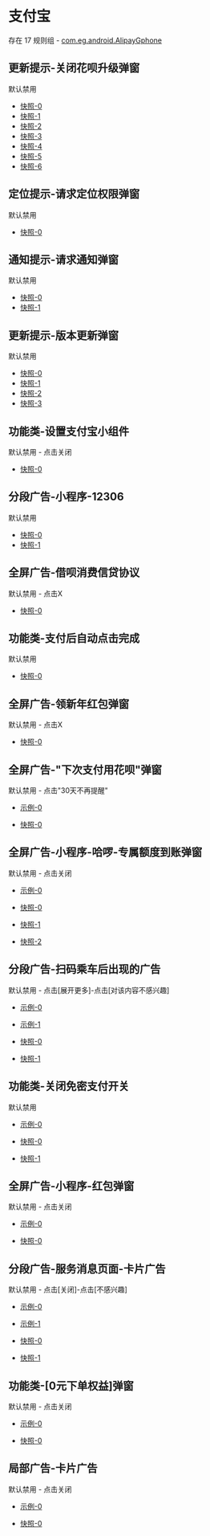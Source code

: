 # 支付宝

存在 17 规则组 - [com.eg.android.AlipayGphone](/src/apps/com.eg.android.AlipayGphone.ts)

## 更新提示-关闭花呗升级弹窗

默认禁用

- [快照-0](https://i.gkd.li/i/12737055)
- [快照-1](https://i.gkd.li/i/13183946)
- [快照-2](https://i.gkd.li/i/12826077)
- [快照-3](https://i.gkd.li/i/12915864)
- [快照-4](https://i.gkd.li/i/13631362)
- [快照-5](https://i.gkd.li/i/13857535)
- [快照-6](https://i.gkd.li/i/14001273)

## 定位提示-请求定位权限弹窗

默认禁用

- [快照-0](https://i.gkd.li/i/12792688)

## 通知提示-请求通知弹窗

默认禁用

- [快照-0](https://i.gkd.li/i/13194955)
- [快照-1](https://i.gkd.li/i/13669620)

## 更新提示-版本更新弹窗

默认禁用

- [快照-0](https://i.gkd.li/i/13327095)
- [快照-1](https://i.gkd.li/i/13490805)
- [快照-2](https://i.gkd.li/i/13580594)
- [快照-3](https://i.gkd.li/i/13490797)

## 功能类-设置支付宝小组件

默认禁用 - 点击关闭

- [快照-0](https://i.gkd.li/i/13327349)

## 分段广告-小程序-12306

默认禁用

- [快照-0](https://i.gkd.li/i/13763314)
- [快照-1](https://i.gkd.li/i/13763315)

## 全屏广告-借呗消费信贷协议

默认禁用 - 点击X

- [快照-0](https://i.gkd.li/i/13915022)

## 功能类-支付后自动点击完成

默认禁用

- [快照-0](https://i.gkd.li/i/14008852)

## 全屏广告-领新年红包弹窗

默认禁用 - 点击X

- [快照-0](https://i.gkd.li/i/14034152)

## 全屏广告-"下次支付用花呗"弹窗

默认禁用 - 点击"30天不再提醒"

- [示例-0](https://m.gkd.li/57941037/8daecaeb-35f0-4f3a-8d5a-a19098a992d5)

- [快照-0](https://i.gkd.li/i/14060628)

## 全屏广告-小程序-哈啰-专属额度到账弹窗

默认禁用 - 点击关闭

- [示例-0](https://m.gkd.li/57941037/bfc87673-cba3-4a5b-ba77-210de8244604)

- [快照-0](https://i.gkd.li/i/14112224)
- [快照-1](https://i.gkd.li/i/14176001)
- [快照-2](https://i.gkd.li/i/14602610)

## 分段广告-扫码乘车后出现的广告

默认禁用 - 点击[展开更多]-点击[对该内容不感兴趣]

- [示例-0](https://m.gkd.li/57941037/d7c12df8-a92e-45be-a462-bef23ca9b5fc)
- [示例-1](https://m.gkd.li/57941037/7008e1da-738c-4790-9f12-6a5155d42c47)

- [快照-0](https://i.gkd.li/i/14546044)
- [快照-1](https://i.gkd.li/i/14546047)

## 功能类-关闭免密支付开关

默认禁用

- [示例-0](https://m.gkd.li/57941037/1e3a5f01-c42b-4d41-9d7d-21ff96c0075f)

- [快照-0](https://i.gkd.li/i/14630824)
- [快照-1](https://i.gkd.li/i/14630825)

## 全屏广告-小程序-红包弹窗

默认禁用 - 点击关闭

- [示例-0](https://m.gkd.li/57941037/19ba92ce-0c57-4559-ab53-89b912fe8506)

- [快照-0](https://i.gkd.li/i/14783332)

## 分段广告-服务消息页面-卡片广告

默认禁用 - 点击[关闭]-点击[不感兴趣]

- [示例-0](https://m.gkd.li/57941037/c3e08729-6d97-4a87-bfc3-1e38dd95c384)
- [示例-1](https://m.gkd.li/57941037/64c8c27d-23de-43b1-a87b-e2107b644eb1)

- [快照-0](https://i.gkd.li/i/14787644)
- [快照-1](https://i.gkd.li/i/14787585)

## 功能类-[0元下单权益]弹窗

默认禁用 - 点击关闭

- [示例-0](https://m.gkd.li/57941037/3575bbbc-717b-466d-b863-443a15629ef6)

- [快照-0](https://i.gkd.li/i/14893122)

## 局部广告-卡片广告

默认禁用 - 点击关闭

- [示例-0](https://m.gkd.li/57941037/5df9b6fb-7455-492c-a726-fb6a42266a02)

- [快照-0](https://i.gkd.li/i/14907533)
